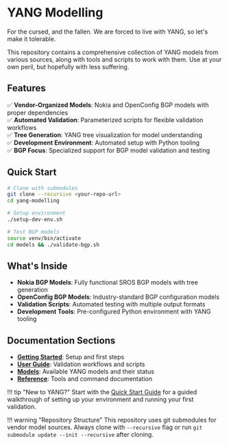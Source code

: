 # YANG Modelling

For the cursed, and the fallen. We are forced to live with YANG, so let's make it tolerable.

This repository contains a comprehensive collection of YANG models from various sources, along with tools and scripts to work with them. Use at your own peril, but hopefully with less suffering.

## Features

✅ **Vendor-Organized Models**: Nokia and OpenConfig BGP models with proper dependencies  
✅ **Automated Validation**: Parameterized scripts for flexible validation workflows  
✅ **Tree Generation**: YANG tree visualization for model understanding  
✅ **Development Environment**: Automated setup with Python tooling  
✅ **BGP Focus**: Specialized support for BGP model validation and testing  

## Quick Start

```bash
# Clone with submodules
git clone --recursive <your-repo-url>
cd yang-modelling

# Setup environment
./setup-dev-env.sh

# Test BGP models
source venv/bin/activate
cd models && ./validate-bgp.sh
```

## What's Inside

- **Nokia BGP Models**: Fully functional SROS BGP models with tree generation
- **OpenConfig BGP Models**: Industry-standard BGP configuration models  
- **Validation Scripts**: Automated testing with multiple output formats
- **Development Tools**: Pre-configured Python environment with YANG tooling

## Documentation Sections

- **[Getting Started](getting-started/quick-start.md)**: Setup and first steps
- **[User Guide](user-guide/validation.md)**: Validation workflows and scripts
- **[Models](models/index.md)**: Available YANG models and their status
- **[Reference](reference/yang-tools.md)**: Tools and command documentation

!!! tip "New to YANG?"
    Start with the [Quick Start Guide](getting-started/quick-start.md) for a guided walkthrough of setting up your environment and running your first validation.

!!! warning "Repository Structure"
    This repository uses git submodules for vendor model sources. Always clone with `--recursive` flag or run `git submodule update --init --recursive` after cloning.
